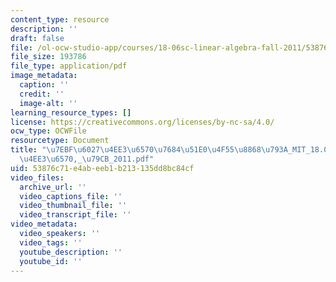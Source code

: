 ```yaml
---
content_type: resource
description: ''
draft: false
file: /ol-ocw-studio-app/courses/18-06sc-linear-algebra-fall-2011/53876c71e4abeeb1b213135dd8bc84cf_7ebf60274ee36570768451e04f558868793a_MIT_18.06SC_7ebf60274ee36570-_79cb_2011.pdf
file_size: 193786
file_type: application/pdf
image_metadata:
  caption: ''
  credit: ''
  image-alt: ''
learning_resource_types: []
license: https://creativecommons.org/licenses/by-nc-sa/4.0/
ocw_type: OCWFile
resourcetype: Document
title: "\u7EBF\u6027\u4EE3\u6570\u7684\u51E0\u4F55\u8868\u793A_MIT_18.06SC_\u7EBF\u6027\
  \u4EE3\u6570,_\u79CB_2011.pdf"
uid: 53876c71-e4ab-eeb1-b213-135dd8bc84cf
video_files:
  archive_url: ''
  video_captions_file: ''
  video_thumbnail_file: ''
  video_transcript_file: ''
video_metadata:
  video_speakers: ''
  video_tags: ''
  youtube_description: ''
  youtube_id: ''
---
```

